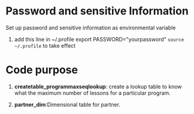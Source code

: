 # Password and sensitive Information
Set up password and sensitive information as environmental variable
1. add this line in ~/.profile
  export PASSWORD="yourpassword"
`source ~/.profile`
 to take effect


# Code purpose
1. **createtable\_programmaxseqlookup**: create a lookup table to know what the maximum number of lessons for a particular program.

2. **partner\_dim**:Dimensional table for partner.




